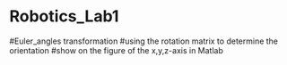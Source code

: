 # Robotics_Lab1
#Euler_angles transformation
#using the rotation matrix to determine the orientation
#show on the figure of the x,y,z-axis in Matlab
